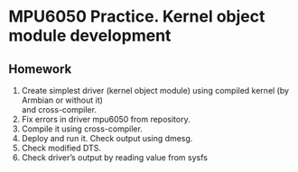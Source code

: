 # MPU6050 Practice. Kernel object module development

## Homework

1. Create simplest driver (kernel object module) using compiled kernel (by Armbian or without it)  
	and cross-compiler.
2. Fix errors in driver mpu6050 from repository.
3. Сompile it using cross-compiler.
4. Deploy and run it. Check output using dmesg.
5. Check modified DTS.
6. Check driver’s output by reading value from sysfs
